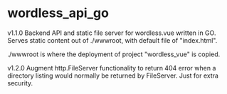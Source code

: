 # wordless_api_go
v1.1.0
Backend API and static file server for wordless.vue written in GO.  
Serves static content out of ./wwwroot, with default file of "index.html".

./wwwroot is where the deployment of project "wordless_vue" is copied.

v1.2.0
Augment http.FileServer functionality to return 404 error when a directory listing would normally be returned by FileServer. Just for extra security.
